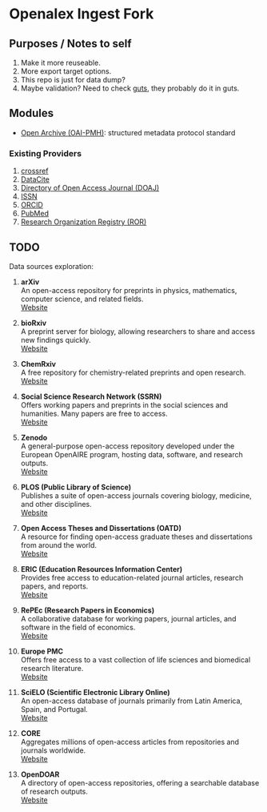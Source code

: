 # Openalex Ingest Fork

## Purposes / Notes to self

1. Make it more reuseable.
1. More export target options.
1. This repo is just for data dump?
1. Maybe validation? Need to check [guts](https://github.com/ourresearch/openalex-guts), they probably do it in guts.

## Modules

- [Open Archive (OAI-PMH)](https://www.openarchives.org/pmh/): structured metadata protocol standard

### Existing Providers

1. [crossref](https://www.crossref.org/)
1. [DataCite](https://datacite.org/)
1. [Directory of Open Access Journal (DOAJ)](https://doaj.org/)
1. [ISSN](https://issn.org/)
1. [ORCID](https://orcid.org/)
1. [PubMed](https://pubmed.ncbi.nlm.nih.gov/)
1. [Research Organization Registry (ROR)](https://ror.org/)


## TODO

Data sources exploration:


1. **arXiv**  
   An open-access repository for preprints in physics, mathematics, computer science, and related fields.  
   [Website](https://arxiv.org)

1. **bioRxiv**  
   A preprint server for biology, allowing researchers to share and access new findings quickly.  
   [Website](https://www.biorxiv.org)

1. **ChemRxiv**  
   A free repository for chemistry-related preprints and open research.  
   [Website](https://chemrxiv.org)

1. **Social Science Research Network (SSRN)**  
   Offers working papers and preprints in the social sciences and humanities. Many papers are free to access.  
   [Website](https://www.ssrn.com)

1. **Zenodo**  
   A general-purpose open-access repository developed under the European OpenAIRE program, hosting data, software, and research outputs.  
   [Website](https://zenodo.org)

1. **PLOS (Public Library of Science)**  
   Publishes a suite of open-access journals covering biology, medicine, and other disciplines.  
   [Website](https://www.plos.org)

1. **Open Access Theses and Dissertations (OATD)**  
   A resource for finding open-access graduate theses and dissertations from around the world.  
   [Website](https://oatd.org)

1. **ERIC (Education Resources Information Center)**  
   Provides free access to education-related journal articles, research papers, and reports.  
   [Website](https://eric.ed.gov)

1. **RePEc (Research Papers in Economics)**  
   A collaborative database for working papers, journal articles, and software in the field of economics.  
   [Website](https://repec.org)

1. **Europe PMC**  
   Offers free access to a vast collection of life sciences and biomedical research literature.  
   [Website](https://europepmc.org)

1. **SciELO (Scientific Electronic Library Online)**  
   An open-access database of journals primarily from Latin America, Spain, and Portugal.  
   [Website](https://scielo.org)

1. **CORE**  
   Aggregates millions of open-access articles from repositories and journals worldwide.  
   [Website](https://core.ac.uk)

1. **OpenDOAR**  
   A directory of open-access repositories, offering a searchable database of research outputs.  
   [Website](https://v2.sherpa.ac.uk/opendoar)
